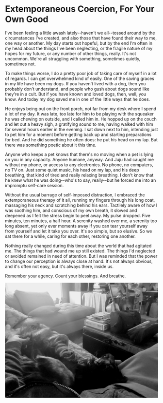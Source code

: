 # Extemporaneous Coercion, For Your Own Good

I've been feeling a little awash lately--haven't we all--tossed around by the
circumstances I've created, and also those that have found their way to me, one
way or another. My day starts out hopeful, but by the end I'm often in my head
about the things I've been neglecting, or the fragile nature of my hopes for my
future, or any number of other things, really. It's not uncommon. We're all
struggling with something, sometimes quietly, sometimes not.

To make things worse, I do a pretty poor job of taking care of myself in a lot
of regards. I can get overwhelmed kind of easily. One of the saving graces in
my life have been my dogs. If you haven't lived with a dog, then you probably
don't understand, and people who gush about dogs sound like they're in a cult.
But if you have known and loved dogs, then, well, you know. And today my dog
saved me in one of the little ways that he does.

He enjoys being out on the front porch, not far from my desk where I spend a
lot of my day. It was late, too late for him to be playing with the squeaker he
was chewing on outside, and I called him in. He hopped up on the couch and let
out a heavy sigh, a gratifying sound to me, having walked with him for several
hours earlier in the evening. I sat down next to him, intending just to pet him
for a moment before getting back up and starting preparations for bed. And he
did something he often does: he put his head on my lap. But there was something
poetic about it this time.

Anyone who keeps a pet knows that there's no moving when a pet is lying on you
in any capacity. Anyone humane, anyway. And Juju had caught me without my
phone, or access to any electronics. No phone, no computers, no TV on. Just
some quiet music, his head on my lap, and his deep breathing, that kind of
tired and really relaxing breathing. I don't know that he knew what he was
doing--who's to say, really--but he forced me into an impromptu self-care
session.

Without the usual barrage of self-imposed distraction, I embraced the
extemporaneous therapy of it all, running my fingers through his long coat,
massaging his neck and scratching behind his ears. Tactilely aware of how I was
soothing him, and conscious of my own breath, it slowed and deepened as I felt
the stress begin to peel away. My pulse dropped. Five minutes, ten minutes, a
half hour. A serenity washed over me, a serenity too long absent, yet only ever
moments away if you can tear yourself away from yourself and let it take you
over. It's so simple, but so elusive. So we sat there for a while, caring for
each other, restoring one another.

Nothing really changed during this time about the world that had agitated me.
The things that had wound me up still existed. The things I'd neglected or
avoided remained in need of attention. But I was reminded that the power to
change our perception is always close at hand. It's not always obvious, and
it's often not easy, but it's always there, inside us. 

Remember your agency. Count your blessings. And breathe.

![Juju lying on my lap on the couch](img/day-21-juju-couch.jpeg)
